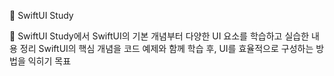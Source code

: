 🚀 SwiftUI Study

📌 SwiftUI Study에서 SwiftUI의 기본 개념부터 다양한 UI 요소를 학습하고 실습한 내용 정리
SwiftUI의 핵심 개념을 코드 예제와 함께 학습 후, UI를 효율적으로 구성하는 방법을 익히기 목표
